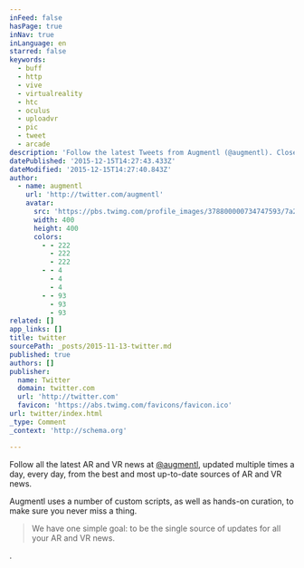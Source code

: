 ```yaml
---
inFeed: false
hasPage: true
inNav: true
inLanguage: en
starred: false
keywords:
  - buff
  - http
  - vive
  - virtualreality
  - htc
  - oculus
  - uploadvr
  - pic
  - tweet
  - arcade
description: 'Follow the latest Tweets from Augmentl (@augmentl). Closely tracking #VirtualReality, #Wearables, #AR'
datePublished: '2015-12-15T14:27:43.433Z'
dateModified: '2015-12-15T14:27:40.843Z'
author:
  - name: augmentl
    url: 'http://twitter.com/augmentl'
    avatar:
      src: 'https://pbs.twimg.com/profile_images/378800000734747593/7a25fed450a828eb3291cef0e0235b61_400x400.jpeg'
      width: 400
      height: 400
      colors:
        - - 222
          - 222
          - 222
        - - 4
          - 4
          - 4
        - - 93
          - 93
          - 93
related: []
app_links: []
title: twitter
sourcePath: _posts/2015-11-13-twitter.md
published: true
authors: []
publisher:
  name: Twitter
  domain: twitter.com
  url: 'http://twitter.com'
  favicon: 'https://abs.twimg.com/favicons/favicon.ico'
url: twitter/index.html
_type: Comment
_context: 'http://schema.org'

---
```

Follow all the latest AR and VR news at [@augmentl][0], updated multiple times a day, every day, from the best and most up-to-date sources of AR and VR news. 

Augmentl uses a number of custom scripts, as well as hands-on curation, to make sure you never miss a thing. 
> 
> We have one simple goal: to be the single source of updates for all your AR and VR news. 

.

[0]: http://www.twitter.com/augmentl